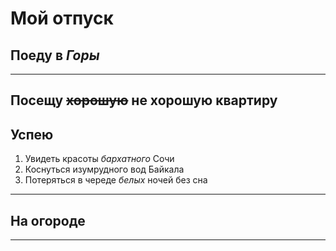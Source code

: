 # Мой отпуск

## Поеду в *Горы*


---
## Посещу ~~хорошую~~ не хорошую квартиру


## Успею
1. Увидеть красоты *бархатного* Сочи
2. Коснуться изумрудного вод Байкала
3. Потеряться в череде *белых* ночей без сна

---

## На огороде


---
